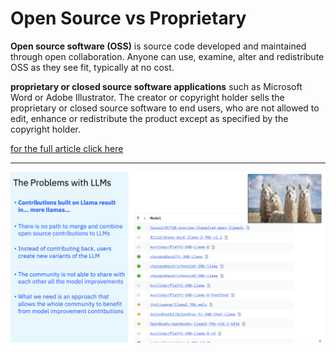 # Open Source vs Proprietary

**Open source software (OSS)** is source code developed and maintained through open collaboration. Anyone can use, examine, alter and redistribute OSS as they see fit, typically at no cost.

**proprietary or closed source software applications** such as Microsoft Word or Adobe Illustrator. The creator or copyright holder sells the proprietary or closed source software to end users, who are not allowed to edit, enhance or redistribute the product except as specified by the copyright holder.

[for the full article click here](https://www.ibm.com/think/topics/open-source#:~:text=With%20open%20source%2C%20the%20IP,subscription%20or%20proprietary%20license%20fee.)

---

![The problem with LLMs](images/image2.png)
